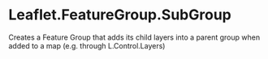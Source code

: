 # Leaflet.FeatureGroup.SubGroup
Creates a Feature Group that adds its child layers into a parent group when added to a map (e.g. through L.Control.Layers)
